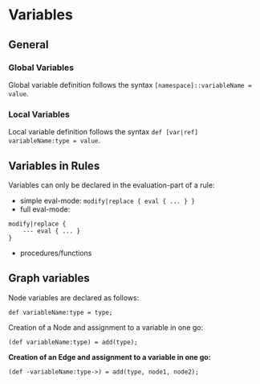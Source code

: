 # Variables

## General

### Global Variables

Global variable definition follows the syntax `[namespace]::variableName = value`.

### Local Variables

Local variable definition follows the syntax `def [var|ref] variableName:type = value`.

## Variables in Rules

Variables can only be declared in the evaluation-part of a rule:

- simple eval-mode: `modify|replace { eval { ... } }`
- full eval-mode:

```
modify|replace {
    --- eval { ... }
}
```

- procedures/functions

## Graph variables

Node variables are declared as follows:

```
def variableName:type = type;
```

Creation of a Node and assignment to a variable in one go:

```
(def variableName:type) = add(type);
```

**Creation of an Edge and assignment to a variable in one go:**

```
(def -variableName:type->) = add(type, node1, node2);
```
